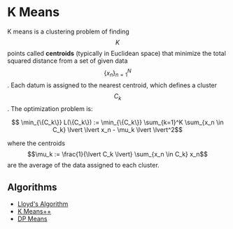 # K Means

K means is a clustering problem of finding $$K$$ points called __centroids__ (typically in Euclidean space)
that minimize the total squared distance from a set of given data $$\{x_n \}_{n=1}^N$$. Each
datum is assigned to the nearest centroid, which defines a cluster $$C_k$$. The optimization problem is:

$$ \min_{\{C_k\}} L(\{C_k\}) := \min_{\{C_k\}}  \sum_{k=1}^K \sum_{x_n \in C_k} \lvert \lvert x_n - \mu_k \lvert \lvert^2$$

where the centroids $$\mu_k := \frac{1}{\lvert C_k \lvert} \sum_{x_n \in C_k} x_n$$ are the average of the data
assigned to each cluster.

## Algorithms

- [Lloyd's Algorithm](lloyds_algorithm.md)
- [K Means++](kmeans_plusplus.md)
- [DP Means](dp_means.md)
